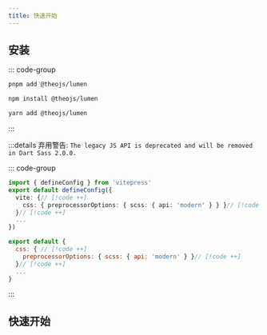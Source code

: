 ```yaml
---
title: 快速开始
---
```


## 安装

::: code-group

```sh [pnpm]
pnpm add @theojs/lumen
```

```sh [npm]
npm install @theojs/lumen
```

```sh [yarn]
yarn add @theojs/lumen
```

:::

:::details 弃用警告: `The legacy JS API is deprecated and will be removed in Dart Sass 2.0.0.`

::: code-group

```ts [config.ts]
import { defineConfig } from 'vitepress'
export default defineConfig({
  vite: {// [!code ++]
    css: { preprocessorOptions: { scss: { api: 'modern' } } }// [!code ++]
  }// [!code ++]
  ...
})
```

```js [vite.config.js]
export default {
  css: { // [!code ++]
    preprocessorOptions: { scss: { api: 'modern' } }// [!code ++]
  }// [!code ++]
  ...
}
```

:::

## 快速开始

<BoxCube
  :items="[
    {
      name: '导入主题配色',
      link: 'theme',
      icon: 'fas fa-palette',
      color: '#f39c12'
    },
    {
      name: '首页公告栏',
      link: 'Announcement',
      icon: 'fas fa-bullhorn',
      color: '#e74c3c'
    },
    {
      name: '首页下划线',
      link: 'HomeUnderline',
      icon: 'fas fa-underline',
      color: '#3498db'
    },
    { name: '页脚配置', link: 'HomeFooter', icon: 'fas fa-gear', color: '#2ecc71' },
    {
      name: '侧边栏链接',
      link: 'DocAsideLogo',
      icon: 'fas fa-th-list',
      color: '#9b59b6'
    },
    { name: '视频组件', link: 'DocVideoLink', icon: 'fas fa-video', color: '#e67e22' },
    {
      name: '链接卡片',
      link: 'LinkCard',
      icon: 'fas fa-id-card',
      color: '#1abc9c'
    },
    {
      name: '页面分享按钮',
      link: 'ShareButton',
      icon: 'fas fa-share-alt',
      color: '#3498db'
    },
    {
      name: '图片描述',
      link: 'Image-description',
      icon: 'fas fa-image',
      color: '#2ecc71'
    },
    {
      name: 'Twikoo 评论',
      link: 'DocTwikoo',
      icon: 'fas fa-comments',
      color: '#3498db'
    }
  ]"
/>
